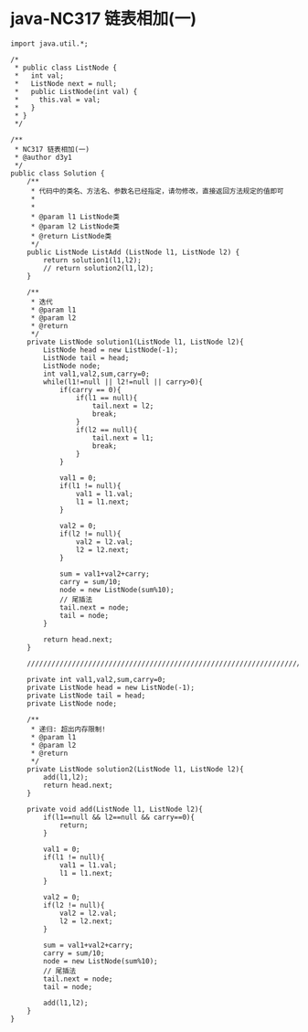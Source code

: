 # java-NC317 链表相加(一)


    import java.util.*;
    
    /*
     * public class ListNode {
     *   int val;
     *   ListNode next = null;
     *   public ListNode(int val) {
     *     this.val = val;
     *   }
     * }
     */
    
    /**
     * NC317 链表相加(一)
     * @author d3y1
     */
    public class Solution {
        /**
         * 代码中的类名、方法名、参数名已经指定，请勿修改，直接返回方法规定的值即可
         *
         *
         * @param l1 ListNode类
         * @param l2 ListNode类
         * @return ListNode类
         */
        public ListNode ListAdd (ListNode l1, ListNode l2) {
            return solution1(l1,l2);
            // return solution2(l1,l2);
        }
    
        /**
         * 迭代
         * @param l1
         * @param l2
         * @return
         */
        private ListNode solution1(ListNode l1, ListNode l2){
            ListNode head = new ListNode(-1);
            ListNode tail = head;
            ListNode node;
            int val1,val2,sum,carry=0;
            while(l1!=null || l2!=null || carry>0){
                if(carry == 0){
                    if(l1 == null){
                        tail.next = l2;
                        break;
                    }
                    if(l2 == null){
                        tail.next = l1;
                        break;
                    }
                }
    
                val1 = 0;
                if(l1 != null){
                    val1 = l1.val;
                    l1 = l1.next;
                }
    
                val2 = 0;
                if(l2 != null){
                    val2 = l2.val;
                    l2 = l2.next;
                }
    
                sum = val1+val2+carry;
                carry = sum/10;
                node = new ListNode(sum%10);
                // 尾插法
                tail.next = node;
                tail = node;
            }
    
            return head.next;
        }
    
        //////////////////////////////////////////////////////////////////////////////
    
        private int val1,val2,sum,carry=0;
        private ListNode head = new ListNode(-1);
        private ListNode tail = head;
        private ListNode node;
    
        /**
         * 递归: 超出内存限制!
         * @param l1
         * @param l2
         * @return
         */
        private ListNode solution2(ListNode l1, ListNode l2){
            add(l1,l2);
            return head.next;
        }
    
        private void add(ListNode l1, ListNode l2){
            if(l1==null && l2==null && carry==0){
                return;
            }
    
            val1 = 0;
            if(l1 != null){
                val1 = l1.val;
                l1 = l1.next;
            }
    
            val2 = 0;
            if(l2 != null){
                val2 = l2.val;
                l2 = l2.next;
            }
    
            sum = val1+val2+carry;
            carry = sum/10;
            node = new ListNode(sum%10);
            // 尾插法
            tail.next = node;
            tail = node;
    
            add(l1,l2);
        }
    }

  

